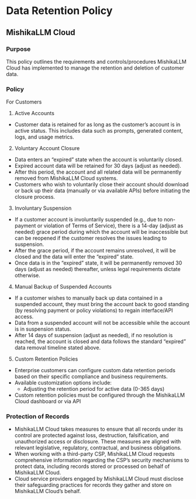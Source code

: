 # Data Retention Policy

## MishikaLLM Cloud

### Purpose
This policy outlines the requirements and controls/procedures MishikaLLM Cloud has implemented to manage the retention and deletion of customer data.

### Policy

For Customers
1. Active Accounts

- Customer data is retained for as long as the customer’s account is in active status. This includes data such as prompts, generated content, logs, and usage metrics.

2. Voluntary Account Closure

- Data enters an “expired” state when the account is voluntarily closed.
- Expired account data will be retained for 30 days (adjust as needed).
- After this period, the account and all related data will be permanently removed from MishikaLLM Cloud systems.
- Customers who wish to voluntarily close their account should download or back up their data (manually or via available APIs) before initiating the closure process.

3. Involuntary Suspension

- If a customer account is involuntarily suspended (e.g., due to non-payment or violation of Terms of Service), there is a 14-day (adjust as needed) grace period during which the account will be inaccessible but can be reopened if the customer resolves the issues leading to suspension.
- After the grace period, if the account remains unresolved, it will be closed and the data will enter the “expired” state.
- Once data is in the “expired” state, it will be permanently removed 30 days (adjust as needed) thereafter, unless legal requirements dictate otherwise.

4. Manual Backup of Suspended Accounts

- If a customer wishes to manually back up data contained in a suspended account, they must bring the account back to good standing (by resolving payment or policy violations) to regain interface/API access.
- Data from a suspended account will not be accessible while the account is in suspension status.
- After 14 days of suspension (adjust as needed), if no resolution is reached, the account is closed and data follows the standard “expired” data removal timeline stated above.

5. Custom Retention Policies

- Enterprise customers can configure custom data retention periods based on their specific compliance and business requirements.
- Available customization options include:
  - Adjusting the retention period for active data (0-365 days)
- Custom retention policies must be configured through the MishikaLLM Cloud dashboard or via API


### Protection of Records

- MishikaLLM Cloud takes measures to ensure that all records under its control are protected against loss, destruction, falsification, and unauthorized access or disclosure. These measures are aligned with relevant legislative, regulatory, contractual, and business obligations.
- When working with a third-party CSP, MishikaLLM Cloud requests comprehensive information regarding the CSP’s security mechanisms to protect data, including records stored or processed on behalf of MishikaLLM Cloud.
- Cloud service providers engaged by MishikaLLM Cloud must disclose their safeguarding practices for records they gather and store on MishikaLLM Cloud’s behalf.


